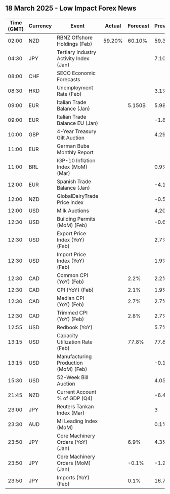 ## 18 March 2025 - Low Impact Forex News

| Time (GMT) | Currency | Event | Actual | Forecast | Previous |
|------|----------|-------|--------|----------|----------|
| 02:00 | NZD | RBNZ Offshore Holdings (Feb) | 59.20% | 60.10% | 59.30% |
| 04:30 | JPY | Tertiary Industry Activity Index (Jan) |  |  | 7.10 |
| 08:00 | CHF | SECO Economic Forecasts |  |  |  |
| 08:30 | HKD | Unemployment Rate (Feb) |  |  | 3.1% |
| 09:00 | EUR | Italian Trade Balance (Jan) |  | 5.150B | 5.980B |
| 09:00 | EUR | Italian Trade Balance EU (Jan) |  |  | -1.86B |
| 10:00 | GBP | 4-Year Treasury Gilt Auction |  |  | 4.294% |
| 11:00 | EUR | German Buba Monthly Report |  |  |  |
| 11:00 | BRL | IGP-10 Inflation Index (MoM) (Mar) |  |  | 0.9% |
| 12:00 | EUR | Spanish Trade Balance (Jan) |  |  | -4.12B |
| 12:00 | NZD | GlobalDairyTrade Price Index |  |  | -0.5% |
| 12:00 | USD | Milk Auctions |  |  | 4,209.0 |
| 12:30 | USD | Building Permits (MoM) (Feb) |  |  | -0.6% |
| 12:30 | USD | Export Price Index (YoY) (Feb) |  |  | 2.7% |
| 12:30 | USD | Import Price Index (YoY) (Feb) |  |  | 1.9% |
| 12:30 | CAD | Common CPI (YoY) (Feb) |  | 2.2% | 2.2% |
| 12:30 | CAD | CPI (YoY) (Feb) |  | 2.1% | 1.9% |
| 12:30 | CAD | Median CPI (YoY) (Feb) |  | 2.7% | 2.7% |
| 12:30 | CAD | Trimmed CPI (YoY) (Feb) |  | 2.8% | 2.7% |
| 12:55 | USD | Redbook (YoY) |  |  | 5.7% |
| 13:15 | USD | Capacity Utilization Rate (Feb) |  | 77.8% | 77.8% |
| 13:15 | USD | Manufacturing Production (MoM) (Feb) |  |  | -0.1% |
| 15:30 | USD | 52-Week Bill Auction |  |  | 4.050% |
| 21:45 | NZD | Current Account % of GDP (Q4) |  |  | -6.40% |
| 23:00 | JPY | Reuters Tankan Index (Mar) |  |  | 3 |
| 23:30 | AUD | MI Leading Index (MoM) |  |  | 0.1% |
| 23:50 | JPY | Core Machinery Orders (YoY) (Jan) |  | 6.9% | 4.3% |
| 23:50 | JPY | Core Machinery Orders (MoM) (Jan) |  | -0.1% | -1.2% |
| 23:50 | JPY | Imports (YoY) (Feb) |  | 0.1% | 16.7% |
